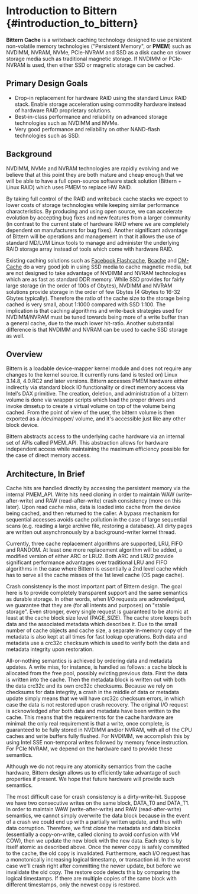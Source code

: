 # Introduction to Bittern {#introduction_to_bittern}

**Bittern Cache** is a writeback caching technology designed to use persistent
non-volatile memory technologies ("Persistent Memory", or **PMEM**)
such as NVDIMM, NVRAM, NVMe, PCIe-NVRAM and SSD as a disk cache on
slower storage media such as traditional magnetic storage.
If NVDIMM or PCIe-NVRAM is used,
then either SSD or magnetic storage can be cached.

## Primary Design Goals

* Drop-in replacement for hardware RAID using the standard Linux RAID stack.
  Enable storage acceleration using commodity hardware instead of
  hardware RAID proprietary solutions.
* Best-in-class performance and reliability on advanced storage technologies
  such as NVDIMM and NVMe.
* Very good performance and reliability on other NAND-flash
  technologies such as SSD.

## Background

NVDIMM, NVMe and NVRAM technologies are rapidly evolving and we believe
that at this point they are both mature and cheap enough that we will be able
to have a full open-source software stack solution (Bittern + Linux RAID)
which uses PMEM to replace HW RAID.

By taking full control of the RAID and writeback cache stacks we expect to
lower costs of storage technologies while keeping similar
performance characteristics. By producing and using open source,
we can accelerate evolution by accepting bug fixes and new features
from a larger community (in contrast to the current state of hardware RAID
where we are completely dependent on manufacturers for bug fixes).
Another significant advantage of Bittern will be operations and management
in that it allows the use of standard MD/LVM Linux tools to manage and
administer the underlying RAID storage array instead of
tools which come with hardware RAID.

Existing caching solutions such as [Facebook Flashcache][1],
[Bcache][2] and [DM-Cache][3] do a very good job in using SSD media
to cache magnetic media, but are not designed to take advantage of
NVDIMM and NVRAM technologies which are as fast as standard DDR memory.
While SSD provides for fairly large storage (in the order of 100s of Gbytes),
NVDIMM and NVRAM solutions provide storage in the order of few Gbytes
(4 Gbytes to 16-32 Gbytes typically).
Therefore the ratio of the cache size to the storage being cached is very small,
about 1:1000 compared with SSD 1:100.
The implication is that caching algorithms and write-back strategies used for
NVDIMM/NVRAM must be tuned towards being more of a write buffer than
a general cache, due to the much lower hit-ratio.
Another substantial difference is that NVDIMM and NVRAM can be used
to cache SSD storage as well.

## Overview

Bittern is a loadable device-mapper kernel module and does not require
any changes to the kernel source. It currently runs (and is tested on)
Linux 3.14.8, 4.0.RC2 and later versions.
Bittern accesses PMEM hardware either indirectly via standard block IO
functionality or direct memory access via Intel's DAX primitive.
The creation, deletion, and administration of a bittern volume is done via
wrapper scripts which load the proper drivers and invoke dmsetup to create a
virtual volume on top of the volume being cached.
From the point of view of the user, the bittern volume is then exported as a
/dev/mapper/ volume, and it's accessible just like any other block device.

Bittern abstracts access to the underlying cache hardware via an
internal set of APIs called PMEM_API.
This abstraction allows for hardware independent access while maintaining
the maximum efficiency possible for the case of direct memory access.

## Architecture, In Brief

Cache hits are handled directly by accessing the persistent memory via the
internal PMEM_API. Write hits need cloning in order to maintain WAW
(write-after-write) and RAW (read-after-write) crash consistency
(more on this later).
Upon read cache miss, data is loaded into cache from the device being cached,
and then returned to the caller. A bypass mechanism for sequential accesses
avoids cache pollution in the case of large sequential scans
(e.g. reading a large archive file, restoring a database).
All dirty pages are written out asynchronously by a
background-writer kernel thread.

Currently, three cache replacement algorithms are supported,
LRU, FIFO and RANDOM.
At least one more replacement algorithm will be added,
a modified version of either ARC or LRU2.
Both ARC and LRU2 provide significant performance advantages over traditional
LRU and FIFO algorithms in the case where Bittern
is essentially a 2nd level cache which has to serve all the cache misses of
the 1st level cache (OS page cache).

Crash consistency is the most important part of Bittern design.
The goal here is to provide completely transparent support and the same
semantics as durable storage.
In other words, when I/O requests are acknowledged, we guarantee that they are
(for all intents and purposes) on "stable storage". Even stronger,
every single request is guaranteed to be atomic at least at the
cache block size level (PAGE_SIZE).
The cache store keeps both data and the associated metadata which describes it.
Due to the small number of cache objects and cache size,
a separate in-memory copy of the metadata is also kept at all times
for fast lookup operations. Both data and metadata use a crc32c checksum
which is used to verify both the data and metadata integrity upon restoration.

All-or-nothing semantics is achieved by ordering data and metadata updates.
A write miss, for instance, is handled as follows: a cache block is allocated
from the free pool, possibly evicting previous data.
First the data is written into the cache.
Then the metadata block is written out with both the data crc32c and
its own crc32c checksums. Because we rely on checksums for data integrity,
a crash in the middle of data or metadata update simply means
that we will have crc32c checksum errors, in which case the data is not restored
upon crash recovery.
The original I/O request is acknowledged after both data and metadata
have been written to the cache.
This means that the requirements for the cache hardware are minimal:
the only real requirement is that a write, once complete,
is guaranteed to be fully stored in NVDIMM and/or NVRAM,
with all of the CPU caches and write buffers fully flushed.
For NVDIMM, we accomplish this by using Intel SSE non-temporal writes
followed by memory fence instruction.
For PCIe NVRAM, we depend on the hardware card to provide these semantics.

Although we do not require any atomicity semantics from the cache hardware,
Bittern design allows us to efficiently take advantage of such properties
if present. We hope that future hardware will provide such semantics.

The most difficult case for crash consistency is a dirty-write-hit.
Suppose we have two consecutive writes on the same block, DATA_T0 and DATA_T1.
In order to maintain WAW (write-after-write) and
RAW (read-after-write) semantics,
we cannot simply overwrite the data block because in the event of a crash
we could end up with a partially written update, and thus with data corruption.
Therefore, we first *clone* the metadata and data blocks
(essentially a copy-on-write, called cloning to avoid confusion with VM COW),
then we update the new block with the new data.
Each step is by itself atomic as described above.
Once the newer copy is safely committed to the cache,
the old copy is invalidated.
Furthermore, each I/O request has a monotonically increasing logical timestamp,
or transaction id.
In the worst case we'll crash right after committing the newer update,
but before we invalidate the old copy.
The restore code detects this by comparing the logical timestamps.
If there are multiple copies of the same block with different timestamps,
only the newest copy is restored.

[1]: https://github.com/facebook/flashcache/blob/master/doc/flashcache-doc.txt
[2]: http://bcache.evilpiepirate.org/
[3]: http://visa.cs.fiu.edu/tiki/dm-cache


